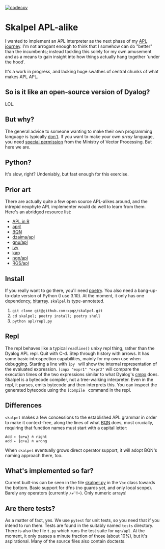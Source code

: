 [![codecov](https://codecov.io/github/xpqz/skalpel/branch/main/graph/badge.svg?token=48SO6F9B00)](https://codecov.io/github/xpqz/skalpel)

# Skalpel APL-alike

I wanted to implement an APL interpreter as the next phase of my [APL journey](https://xpqz.github.io/learnapl). I'm not arrogant enough to think that I somehow can do "better" than the incumbents; instead tackling this solely for my own amusement and as a means to gain insight into how things actually hang together 'under the hood'.

It's a work in progress, and lacking huge swathes of central chunks of what makes APL APL.

## So is it like an open-source version of Dyalog?

LOL. 

## But why?

The general advice to someone wanting to make their own programming language is typically [don't](https://blog.dhsdevelopments.com/dont-write-a-programming-language). If you want to make your own _array_ language, you need [special permission](https://ngn.codeberg.page/funny/reg.html) from the Ministry of Vector Processing. But here we are.

## Python?

It's slow, right? Undeniably, but fast enough for this exercise. 

## Prior art

There are actually quite a few open source APL-alikes around, and the intrepid neophyte APL implementer would do well to learn from them. Here's an abridged resource list:

* [APL in R](https://bookdown.org/jandeleeuw6/apl/core.html)
* [april](https://github.com/phantomics/april)
* [BQN](https://github.com/dzaima/CBQN)
* [dzaima/apl](https://github.com/dzaima/APL)
* [gnu/apl](https://www.gnu.org/software/apl/)
* [ivy](https://github.com/robpike/ivy)
* [kap](https://github.com/lokedhs/array)
* [ngn/apl](https://github.com/abrudz/ngn-apl)
* [RGS/apl](https://mathspp.com/blog/lsbasi-apl-part1)

## Install

If you really want to go there, you'll need [poetry](https://python-poetry.org/). You also need a bang-up-to-date version of Python (I use 3.10). At the moment, it only has one dependency, [bitarray](https://pypi.org/project/bitarray/). `skalpel` is type-annotated.

1. `git clone git@github.com:xpqz/skalpel.git`
2. `cd skalpel; poetry install; poetry shell`
3. `python apl/repl.py`

## Repl

The repl behaves like a typical `readline()` unixy repl thing, rather than the Dyalog APL repl. Quit with C-d. Step through history with arrows. It has some basic introspection capabilities, mainly for my own use when debugging. Starting a line with `]py ` will show the internal representation of the evaluated expression. `]cmpx "expr1" "expr2"` will compare the execution times of the two expressions similar to what Dyalog's [cmpx](https://dfns.dyalog.com/n_cmpx.htm) does. Skalpel is a bytecode compiler, not a tree-walking interpreter. Even in the repl, it parses, emits bytecode and then interprets this. You can inspect the generated bytecode using the `]compile ` command in the repl.

## Differences

`skalpel` makes a few concessions to the established APL grammar in order to make it context-free, along the lines of what [BQN](https://mlochbaum.github.io/BQN/spec/grammar.html) does, most crucially, requiring that function names must start with a capital letter:

```apl
Add ← {⍺+⍵} ⍝ right
add ← {⍺+⍵} ⍝ wrong
```

When `skalpel` eventually grows direct operator support, it will adopt BQN's naming approach there, too. 

## What's implemented so far?

Current built-ins can be seen in the file [skalpel.py](https://github.com/xpqz/skalpel/blob/main/apl/skalpel.py) in the `Voc` class towards the bottom. Basic support for dfns (no guards yet, and only local scope). Barely any operators (currently `/⌿¨⍥⍨`). Only numeric arrays!

## Are there tests? 

As a matter of fact, yes. We use `pytest` for unit tests, so you need that if you intend to run them. Tests are found in the suitably named `tests` directory. There is also the file `t.py` which runs the test suite for `ngn/apl`. At the moment, it only passes a minute fraction of those (about 10%), but it's aspirational. Many of the source files also contain doctests.
